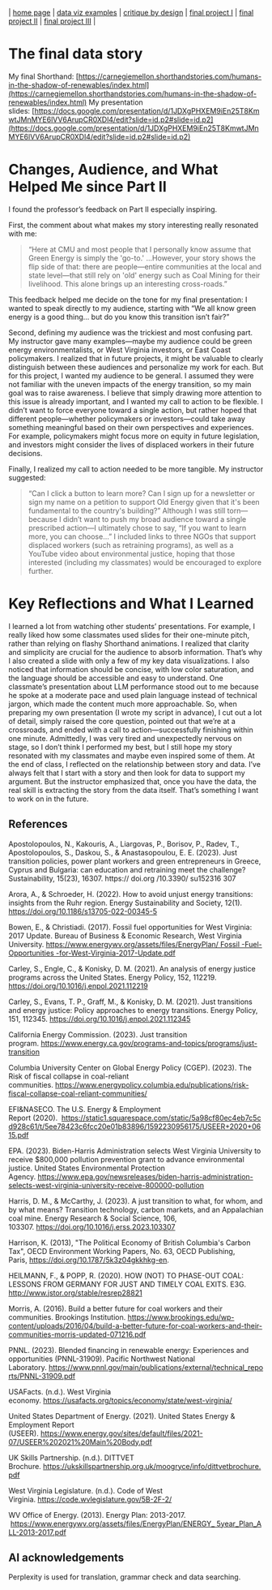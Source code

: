 | [home page](https://cmustudent.github.io/tswd-portfolio-templates/) | [data viz examples](dataviz-examples) | [critique by design](critique-by-design) | [final project I](final-project-part-one) | [final project II](final-project-part-two) | [final project III](final-project-part-three) |

# The final data story
My final Shorthand: [https://carnegiemellon.shorthandstories.com/humans-in-the-shadow-of-renewables/index.html](https://carnegiemellon.shorthandstories.com/humans-in-the-shadow-of-renewables/index.html)
My presentation slides: [https://docs.google.com/presentation/d/1JDXgPHXEM9iEn25T8KmwtJMnMYE6lVV6ArupCR0XDl4/edit?slide=id.p2#slide=id.p2](https://docs.google.com/presentation/d/1JDXgPHXEM9iEn25T8KmwtJMnMYE6lVV6ArupCR0XDl4/edit?slide=id.p2#slide=id.p2)




# Changes, Audience, and What Helped Me since Part II

I found the professor’s feedback on Part II especially inspiring. 

First, the comment about what makes my story interesting really resonated with me: 
> “Here at CMU and most people that I personally know assume that Green Energy is simply the 'go-to.' ...However, your story shows the flip side of that: there are people—entire communities at the local and state level—that still rely on 'old' energy such as Coal Mining for their livelihood. This alone brings up an interesting cross-roads.”

This feedback helped me decide on the tone for my final presentation: I wanted to speak directly to my audience, starting with “We all know green energy is a good thing… but do you know this transition isn’t fair?”

Second, defining my audience was the trickiest and most confusing part. My instructor gave many examples—maybe my audience could be green energy environmentalists, or West Virginia investors, or East Coast policymakers. I realized that in future projects, it might be valuable to clearly distinguish between these audiences and personalize my work for each. But for this project, I wanted my audience to be general. I assumed they were not familiar with the uneven impacts of the energy transition, so my main goal was to raise awareness. I believe that simply drawing more attention to this issue is already important, and I wanted my call to action to be flexible. I didn’t want to force everyone toward a single action, but rather hoped that different people—whether policymakers or investors—could take away something meaningful based on their own perspectives and experiences. For example, policymakers might focus more on equity in future legislation, and investors might consider the lives of displaced workers in their future decisions.

Finally, I realized my call to action needed to be more tangible. My instructor suggested: 
> “Can I click a button to learn more? Can I sign up for a newsletter or sign my name on a petition to support Old Energy given that it's been fundamental to the country's building?”
Although I was still torn—because I didn’t want to push my broad audience toward a single prescribed action—I ultimately chose to say, “If you want to learn more, you can choose…” I included links to three NGOs that support displaced workers (such as retraining programs), as well as a YouTube video about environmental justice, hoping that those interested (including my classmates) would be encouraged to explore further.


# Key Reflections and What I Learned

I learned a lot from watching other students’ presentations. For example, I really liked how some classmates used slides for their one-minute pitch, rather than relying on flashy Shorthand animations. I realized that clarity and simplicity are crucial for the audience to absorb information. That’s why I also created a slide with only a few of my key data visualizations. I also noticed that information should be concise, with low color saturation, and the language should be accessible and easy to understand. One classmate’s presentation about LLM performance stood out to me because he spoke at a moderate pace and used plain language instead of technical jargon, which made the content much more approachable. So, when preparing my own presentation (I wrote my script in advance), I cut out a lot of detail, simply raised the core question, pointed out that we’re at a crossroads, and ended with a call to action—successfully finishing within one minute. Admittedly, I was very tired and unexpectedly nervous on stage, so I don’t think I performed my best, but I still hope my story resonated with my classmates and maybe even inspired some of them. At the end of class, I reflected on the relationship between story and data. I’ve always felt that I start with a story and then look for data to support my argument. But the instructor emphasized that, once you have the data, the real skill is extracting the story from the data itself. That’s something I want to work on in the future.




## References

Apostolopoulos, N., Kakouris, A., Liargovas, P., Borisov, P., Radev, T., Apostolopoulos, S., Daskou, S., & Anastasopoulou, E. Ε. (2023). Just transition policies, power plant workers and green entrepreneurs in Greece, Cyprus and Bulgaria: can education and retraining meet the challenge? Sustainability, 15(23), 16307. https:// doi.org /10.3390/ su152316 307

Arora, A., & Schroeder, H. (2022). How to avoid unjust energy transitions: insights from the Ruhr region. Energy Sustainability and Society, 12(1). https://doi.org/10.1186/s13705-022-00345-5

Bowen, E., & Christiadi. (2017). Fossil fuel opportunities for West Virginia: 2017 Update. Bureau of Business & Economic Research, West Virginia University. https://www.energywv.org/assets/files/EnergyPlan/ Fossil -Fuel-Opportunities -for-West-Virginia-2017-Update.pdf

Carley, S., Engle, C., & Konisky, D. M. (2021). An analysis of energy justice programs across the United States. Energy Policy, 152, 112219. https://doi.org/10.1016/j.enpol.2021.112219

Carley, S., Evans, T. P., Graff, M., & Konisky, D. M. (2021). Just transitions and energy justice: Policy approaches to energy transitions. Energy Policy, 151, 112345. https://doi.org/10.1016/j.enpol.2021.112345

California Energy Commission. (2023). Just transition program. https://www.energy.ca.gov/programs-and-topics/programs/just-transition

Columbia University Center on Global Energy Policy (CGEP). (2023). The Risk of fiscal collapse in coal-reliant communities. https://www.energypolicy.columbia.edu/publications/risk-fiscal-collapse-coal-reliant-communities/

EFI&NASECO. The U.S. Energy & Employment Report (2020).  https://static1.squarespace.com/static/5a98cf80ec4eb7c5cd928c61/t/5ee78423c6fcc20e01b83896/1592230956175/USEER+2020+0615.pdf

EPA. (2023). Biden-Harris Administration selects West Virginia University to receive $800,000 pollution prevention grant to advance environmental justice. United States Environmental Protection Agency. https://www.epa.gov/newsreleases/biden-harris-administration-selects-west-virginia-university-receive-800000-pollution

Harris, D. M., & McCarthy, J. (2023). A just transition to what, for whom, and by what means? Transition technology, carbon markets, and an Appalachian coal mine. Energy Research & Social Science, 106, 103307. https://doi.org/10.1016/j.erss.2023.103307

Harrison, K. (2013), "The Political Economy of British Columbia's Carbon Tax", OECD Environment Working Papers, No. 63, OECD Publishing, Paris, https://doi.org/10.1787/5k3z04gkkhkg-en.

HEILMANN, F., & POPP, R. (2020). HOW (NOT) TO PHASE-OUT COAL: LESSONS FROM GERMANY FOR JUST AND TIMELY COAL EXITS. E3G. http://www.jstor.org/stable/resrep28821

Morris, A. (2016). Build a better future for coal workers and their communities. Brookings Institution. https://www.brookings.edu/wp-content/uploads/2016/04/build-a-better-future-for-coal-workers-and-their-communities-morris-updated-071216.pdf

PNNL. (2023). Blended financing in renewable energy: Experiences and opportunities (PNNL-31909). Pacific Northwest National Laboratory. https://www.pnnl.gov/main/publications/external/technical_reports/PNNL-31909.pdf

USAFacts. (n.d.). West Virginia economy. https://usafacts.org/topics/economy/state/west-virginia/

United States Department of Energy. (2021). United States Energy & Employment Report (USEER). https://www.energy.gov/sites/default/files/2021-07/USEER%202021%20Main%20Body.pdf

UK Skills Partnership. (n.d.). DITTVET Brochure. https://ukskillspartnership.org.uk/moogryce/info/dittvetbrochure.pdf

West Virginia Legislature. (n.d.). Code of West Virginia. https://code.wvlegislature.gov/5B-2F-2/

WV Office of Energy. (2013). Energy Plan: 2013-2017.  https://www.energywv.org/assets/files/EnergyPlan/ENERGY_ 5year_Plan_ALL-2013-2017.pdf


## AI acknowledgements
Perplexity is used for translation, grammar check and data searching.




